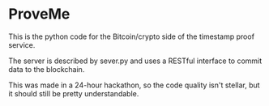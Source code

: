 # ProveMe

This is the python code for the Bitcoin/crypto side of the timestamp proof service.

The server is described by sever.py and uses a RESTful interface to commit data to the blockchain.

This was made in a 24-hour hackathon, so the code quality isn't stellar, but it should still be pretty understandable.